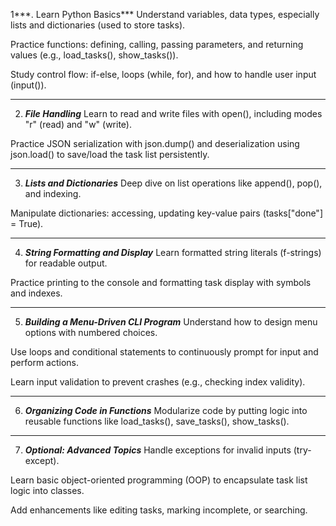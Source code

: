 1***. Learn Python Basics***
Understand variables, data types, especially lists and dictionaries (used to store tasks).

Practice functions: defining, calling, passing parameters, and returning values (e.g., load_tasks(), show_tasks()).

Study control flow: if-else, loops (while, for), and how to handle user input (input()).
___
2. ***File Handling***
Learn to read and write files with open(), including modes "r" (read) and "w" (write).

Practice JSON serialization with json.dump() and deserialization using json.load() to save/load the task list persistently.
___
3. ***Lists and Dictionaries***
Deep dive on list operations like append(), pop(), and indexing.

Manipulate dictionaries: accessing, updating key-value pairs (tasks["done"] = True).
___
4. ***String Formatting and Display***
Learn formatted string literals (f-strings) for readable output.

Practice printing to the console and formatting task display with symbols and indexes.
___
5. ***Building a Menu-Driven CLI Program***
Understand how to design menu options with numbered choices.

Use loops and conditional statements to continuously prompt for input and perform actions.

Learn input validation to prevent crashes (e.g., checking index validity).
___
6. ***Organizing Code in Functions***
Modularize code by putting logic into reusable functions like load_tasks(), save_tasks(), show_tasks().
___
7. ***Optional: Advanced Topics***
Handle exceptions for invalid inputs (try-except).

Learn basic object-oriented programming (OOP) to encapsulate task list logic into classes.

Add enhancements like editing tasks, marking incomplete, or searching.